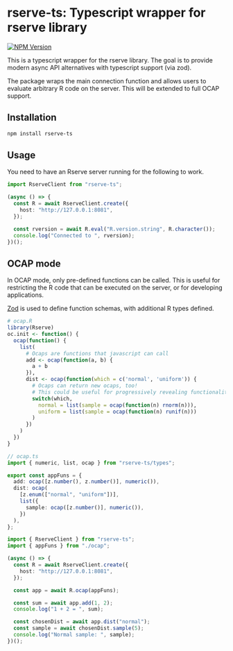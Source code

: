 # rserve-ts: Typescript wrapper for rserve library

[![NPM Version](https://img.shields.io/npm/v/rserve-ts)](https://www.npmjs.com/package/rserve-ts)

This is a typescript wrapper for the rserve library. The goal is to provide modern async API alternatives with typescript support (via zod).

The package wraps the main connection function and allows users to evaluate arbitrary R code on the server. This will be extended to full OCAP support.

## Installation

```bash
npm install rserve-ts
```

## Usage

You need to have an Rserve server running for the following to work.

```typescript
import RserveClient from "rserve-ts";

(async () => {
  const R = await RserveClient.create({
    host: "http://127.0.0.1:8081",
  });

  const rversion = await R.eval("R.version.string", R.character());
  console.log("Connected to ", rversion);
})();
```

## OCAP mode

In OCAP mode, only pre-defined functions can be called. This is useful for restricting the R code that can be executed on the server, or for developing applications.

[Zod](https://zod.dev) is used to define function schemas, with additional R types defined.

```r
# ocap.R
library(Rserve)
oc.init <- function() {
  ocap(function() {
    list(
      # Ocaps are functions that javascript can call
      add <- ocap(function(a, b) {
        a + b
      }),
      dist <- ocap(function(which = c('normal', 'uniform')) {
        # Ocaps can return new ocaps, too!
        # This could be useful for progressively revealing functionality, etc.
        switch(which,
          normal = list(sample = ocap(function(n) rnorm(n))),
          uniform = list(sample = ocap(function(n) runif(n)))
        )
      })
    )
  })
}
```

```typescript
// ocap.ts
import { numeric, list, ocap } from "rserve-ts/types";

export const appFuns = {
  add: ocap([z.number(), z.number()], numeric()),
  dist: ocap(
    [z.enum(["normal", "uniform"])],
    list({
      sample: ocap([z.number()], numeric()),
    })
  ),
};
```

```typescript
import { RserveClient } from "rserve-ts";
import { appFuns } from "./ocap";

(async () => {
  const R = await RserveClient.create({
    host: "http://127.0.0.1:8081",
  });

  const app = await R.ocap(appFuns);

  const sum = await app.add(1, 2);
  console.log("1 + 2 = ", sum);

  const chosenDist = await app.dist("normal");
  const sample = await chosenDist.sample(5);
  console.log("Normal sample: ", sample);
})();
```
